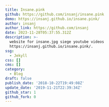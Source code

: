 ```yaml
---
title: Insane.pink
github: https://github.com/insanj/insane.pink
demo: https://insanj.github.io/insane.pink/
author: insanj
author_link: https://github.com/insanj
date: 2023-11-28T05:37:55.312Z
description: >-
  website for insane.jpg siege youtube videos
  https://insanj.github.io/insane.pink/.
ssg:
  - Jekyll
css: []
cms: []
category:
  - Blog
draft: false
publish_date: '2018-10-22T19:49:08Z'
update_date: '2019-11-21T22:39:34Z'
github_star: 1
github_fork: 0
---
```

